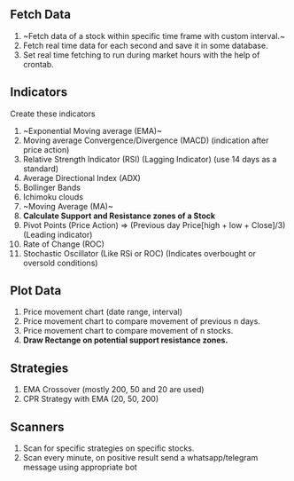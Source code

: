## Fetch Data

1. ~Fetch data of a stock within specific time frame with custom interval.~
2. Fetch real time data for each second and save it in some database.
3. Set real time fetching to run during market hours with the help of crontab.

## Indicators

Create these indicators

1. ~Exponential Moving average (EMA)~
2. Moving average Convergence/Divergence (MACD) (indication after price action)
3. Relative Strength Indicator (RSI) (Lagging Indicator) (use 14 days as a standard)
4. Average Directional Index (ADX)
5. Bollinger Bands
6. Ichimoku clouds
7. ~Moving Average (MA)~
8. **Calculate Support and Resistance zones of a Stock**
9. Pivot Points (Price Action) => (Previous day Price[high + low + Close]/3) (Leading indicator)
10. Rate of Change (ROC)
11. Stochastic Oscillator (Like RSi or ROC) (Indicates overbought or oversold conditions)

## Plot Data

1. Price movement chart (date range, interval)
2. Price movement chart to compare movement of previous n days.
3. Price movement chart to compare movement of n stocks.
4. **Draw Rectange on potential support resistance zones.**

## Strategies

1. EMA Crossover (mostly 200, 50 and 20 are used)
2. CPR Strategy with EMA (20, 50, 200)

## Scanners

1. Scan for specific strategies on specific stocks.
2. Scan every minute, on positive result send a whatsapp/telegram message using appropriate bot
